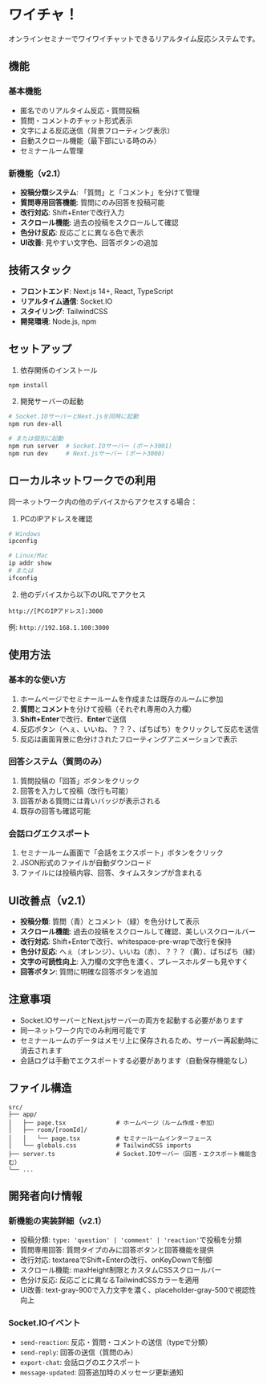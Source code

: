 # ワイチャ！

オンラインセミナーでワイワイチャットできるリアルタイム反応システムです。

## 機能

### 基本機能
- 匿名でのリアルタイム反応・質問投稿
- 質問・コメントのチャット形式表示
- 文字による反応送信（背景フローティング表示）
- 自動スクロール機能（最下部にいる時のみ）
- セミナールーム管理

### 新機能（v2.1）
- **投稿分類システム**: 「質問」と「コメント」を分けて管理
- **質問専用回答機能**: 質問にのみ回答を投稿可能
- **改行対応**: Shift+Enterで改行入力
- **スクロール機能**: 過去の投稿をスクロールして確認
- **色分け反応**: 反応ごとに異なる色で表示
- **UI改善**: 見やすい文字色、回答ボタンの追加

## 技術スタック

- **フロントエンド**: Next.js 14+, React, TypeScript
- **リアルタイム通信**: Socket.IO
- **スタイリング**: TailwindCSS
- **開発環境**: Node.js, npm

## セットアップ

1. 依存関係のインストール
```bash
npm install
```

2. 開発サーバーの起動
```bash
# Socket.IOサーバーとNext.jsを同時に起動
npm run dev-all

# または個別に起動
npm run server  # Socket.IOサーバー (ポート3001)
npm run dev     # Next.jsサーバー (ポート3000)
```

## ローカルネットワークでの利用

同一ネットワーク内の他のデバイスからアクセスする場合：

1. PCのIPアドレスを確認
```bash
# Windows
ipconfig

# Linux/Mac
ip addr show
# または
ifconfig
```

2. 他のデバイスから以下のURLでアクセス
```
http://[PCのIPアドレス]:3000
```

例: `http://192.168.1.100:3000`

## 使用方法

### 基本的な使い方
1. ホームページでセミナールームを作成または既存のルームに参加
2. **質問**と**コメント**を分けて投稿（それぞれ専用の入力欄）
3. **Shift+Enter**で改行、**Enter**で送信
4. 反応ボタン（へぇ、いいね、？？？、ぱちぱち）をクリックして反応を送信
5. 反応は画面背景に色分けされたフローティングアニメーションで表示

### 回答システム（質問のみ）
1. 質問投稿の「回答」ボタンをクリック
2. 回答を入力して投稿（改行も可能）
3. 回答がある質問には青いバッジが表示される
4. 既存の回答も確認可能

### 会話ログエクスポート
1. セミナールーム画面で「会話をエクスポート」ボタンをクリック
2. JSON形式のファイルが自動ダウンロード
3. ファイルには投稿内容、回答、タイムスタンプが含まれる

## UI改善点（v2.1）

- **投稿分類**: 質問（青）とコメント（緑）を色分けして表示
- **スクロール機能**: 過去の投稿をスクロールして確認、美しいスクロールバー
- **改行対応**: Shift+Enterで改行、whitespace-pre-wrapで改行を保持
- **色分け反応**: へぇ（オレンジ）、いいね（赤）、？？？（黄）、ぱちぱち（緑）
- **文字の可読性向上**: 入力欄の文字色を濃く、プレースホルダーも見やすく
- **回答ボタン**: 質問に明確な回答ボタンを追加

## 注意事項

- Socket.IOサーバーとNext.jsサーバーの両方を起動する必要があります
- 同一ネットワーク内でのみ利用可能です
- セミナールームのデータはメモリ上に保存されるため、サーバー再起動時に消去されます
- 会話ログは手動でエクスポートする必要があります（自動保存機能なし）

## ファイル構造

```
src/
├── app/
│   ├── page.tsx              # ホームページ（ルーム作成・参加）
│   ├── room/[roomId]/
│   │   └── page.tsx          # セミナールームインターフェース
│   └── globals.css           # TailwindCSS imports
├── server.ts                 # Socket.IOサーバー（回答・エクスポート機能含む）
└── ...
```

## 開発者向け情報

### 新機能の実装詳細（v2.1）
- 投稿分類: `type: 'question' | 'comment' | 'reaction'`で投稿を分類
- 質問専用回答: 質問タイプのみに回答ボタンと回答機能を提供
- 改行対応: textareaでShift+Enterの改行、onKeyDownで制御
- スクロール機能: maxHeight制限とカスタムCSSスクロールバー
- 色分け反応: 反応ごとに異なるTailwindCSSカラーを適用
- UI改善: text-gray-900で入力文字を濃く、placeholder-gray-500で視認性向上

### Socket.IOイベント
- `send-reaction`: 反応・質問・コメントの送信（typeで分類）
- `send-reply`: 回答の送信（質問のみ）
- `export-chat`: 会話ログのエクスポート
- `message-updated`: 回答追加時のメッセージ更新通知